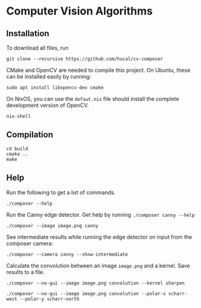 # Computer Vision Algorithms

## Installation
To download all files, run

```
git clone --recursive https://github.com/hucal/cv-composer
```

CMake and OpenCV are needed to compile this project.
On Ubuntu, these can be installed easily by running:

```
sudo apt install libopencv-dev cmake
```

On NixOS, you can use the `defaut.nix` file should install the complete development version of OpenCV.

```
nix-shell
```

## Compilation

```
cd build
cmake ..
make
```

## Help

Run the following to get a list of commands.

```
./composer --help
```

Run the Canny edge detector. Get help by running `./composer canny --help`

```
./composer --image image.png canny
```

See intermediate results while running the edge detector on input from the composer camera:

```
./composer --camera canny --show-intermediate
```

Calculate the convolution between an image `image.png` and a kernel.
Save results to a file.

```
./composer --no-gui --image image.png convolution --kernel sharpen
```

```
./composer --no-gui --image image.png convolution --polar-x scharr-west --polar-y scharr-north
```